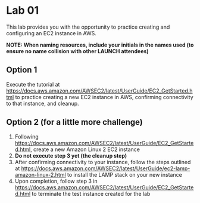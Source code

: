 # Lab 01

This lab provides you with the opportunity to practice creating and configuring an EC2 instance in AWS.

**NOTE: When naming resources, include your initials in the names used (to ensure no name collision with other LAUNCH attendees)**

## Option 1

Execute the tutorial at https://docs.aws.amazon.com/AWSEC2/latest/UserGuide/EC2_GetStarted.html to practice creating a new EC2 instance in AWS, confirming connectivity to that instance, and cleanup.

## Option 2 (for a little more challenge)

1. Following https://docs.aws.amazon.com/AWSEC2/latest/UserGuide/EC2_GetStarted.html, create a new Amazon Linux 2 EC2 instance
2. **Do not execute step 3 yet (the cleanup step)**
3. After confirming connectivity to your instance, follow the steps outlined at https://docs.aws.amazon.com/AWSEC2/latest/UserGuide/ec2-lamp-amazon-linux-2.html to install the LAMP stack on your new instance
4. Upon completion, follow step 3 in https://docs.aws.amazon.com/AWSEC2/latest/UserGuide/EC2_GetStarted.html to terminate the test instance created for the lab